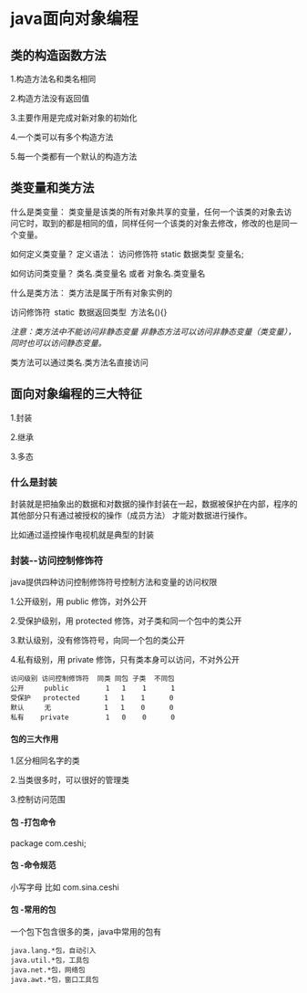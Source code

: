 # java面向对象编程

## 类的构造函数方法

1.构造方法名和类名相同

2.构造方法没有返回值

3.主要作用是完成对新对象的初始化

4.一个类可以有多个构造方法

5.每一个类都有一个默认的构造方法

## 类变量和类方法
什么是类变量：
类变量是该类的所有对象共享的变量，任何一个该类的对象去访问它时，取到的都是相同的值，同样任何一个该类的对象去修改，修改的也是同一个变量。

如何定义类变量？
定义语法：
访问修饰符 static 数据类型 变量名;

如何访问类变量？
类名.类变量名 或者 对象名.类变量名

什么是类方法：
类方法是属于所有对象实例的

访问修饰符 static 数据返回类型 方法名(){}

*注意：类方法中不能访问非静态变量*
*非静态方法可以访问非静态变量（类变量），同时也可以访问静态变量。*

类方法可以通过类名.类方法名直接访问

## 

## 面向对象编程的三大特征

1.封装

2.继承

3.多态

### 什么是封装
封装就是把抽象出的数据和对数据的操作封装在一起，数据被保护在内部，程序的其他部分只有通过被授权的操作（成员方法）
才能对数据进行操作。

比如通过遥控操作电视机就是典型的封装

### 封装--访问控制修饰符
java提供四种访问控制修饰符号控制方法和变量的访问权限

1.公开级别，用 public 修饰，对外公开

2.受保护级别，用 protected 修饰，对子类和同一个包中的类公开

3.默认级别，没有修饰符号，向同一个包的类公开

4.私有级别，用 private 修饰，只有类本身可以访问，不对外公开
```
访问级别 访问控制修饰符  同类 同包 子类  不同包
公开     public         1   1    1      1
受保护   protected      1   1    1      0
默认     无             1   1    0      0
私有    private         1   0    0      0
```

#### 包的三大作用

1.区分相同名字的类

2.当类很多时，可以很好的管理类

3.控制访问范围

#### 包 -打包命令
package com.ceshi;

#### 包 -命令规范
小写字母 比如 com.sina.ceshi

#### 包 -常用的包
一个包下包含很多的类，java中常用的包有
```
java.lang.*包，自动引入
java.util.*包，工具包
java.net.*包，网络包
java.awt.*包，窗口工具包
```